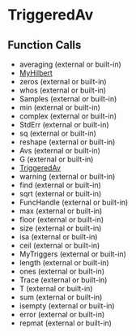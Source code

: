 # TriggeredAv

## Function Calls
- averaging  (external or built-in)
- [MyHilbert](MyHilbert.md)
- zeros (external or built-in)
- whos (external or built-in)
- Samples (external or built-in)
- min (external or built-in)
- complex (external or built-in)
- StdErr (external or built-in)
- sq (external or built-in)
- reshape (external or built-in)
- Avs (external or built-in)
- G (external or built-in)
- [TriggeredAv](TriggeredAv.md)
- warning (external or built-in)
- find (external or built-in)
- sqrt (external or built-in)
- FuncHandle (external or built-in)
- max (external or built-in)
- floor (external or built-in)
- size (external or built-in)
- isa (external or built-in)
- ceil (external or built-in)
- MyTriggers (external or built-in)
- length (external or built-in)
- ones (external or built-in)
- Trace (external or built-in)
- T (external or built-in)
- sum (external or built-in)
- isempty (external or built-in)
- error (external or built-in)
- repmat (external or built-in)
